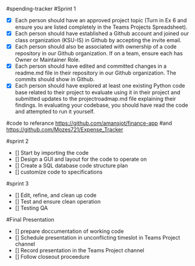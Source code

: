 #spending-tracker
#Sprint 1

- [x] Each person should have an approved project topic (Turn in Ex 6 and ensure you are listed completely in the Teams Projects Spreadsheet).
- [x] Each person should have established a Github account and joined our class organization (KSU-IS) in Github by accepting the invite email.
- [x] Each person should also be associated with ownership of a code repository in our Github organization. If on a team, ensure each has Owner or Maintainer Role.
- [x] Each person should have edited and committed changes in a readme.md file in their repository in our Github organization. The commits should show in Github.
- [x] Each person should have explored at least one existing Python code base related to their project to evaluate using it in their project and submitted updates to the projectroadmap.md file explaining their findings. In evaluating your codebase, you should have read the code and attempted to run it yourself.

#code to referance
https://github.com/amansjot/finance-app
#and
https://github.com/Mozes721/Expense_Tracker

#sprint 2

- [] Start by importing the code 
- [] Design a GUI and layout for the code to operate on 
- [] Create a SQL database code structure plan 
- [] customize code to specifications

#sprint 3

- [] Edit, refine, and clean up code
- [] Test and ensure clean operation
- [] Testing QA

#Final Presentation 

- [] prepare doccumentation of working code
- [] Schedule presentation in unconflicting timeslot in Teams Project channel
- [] Record presentation in the Teams Project channel
- [] Follow closeout proceedure
